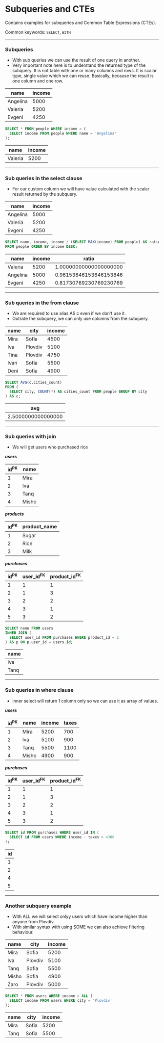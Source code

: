 # Subqueries and CTEs

Contains examples for subqueries and Common Table Expressions (CTEs).

Common keywords: `SELECT`, `WITH`

---

### Subqueries

- With sub queries we can use the result of one query in another.
- Very important note here is to understand the returned type of the subquery. It is not table with one or many columns and rows. It is scalar type, single value which we can reuse. Basically, because the result is one column and one row.

| name     | income |
| -------- | ------ |
| Angelina | 5000   |
| Valeria  | 5200   |
| Evgeni   | 4250   |

```sql
SELECT * FROM people WHERE income > (
  SELECT income FROM people WHERE name = 'Angelina'
);
```

| name    | income |
| ------- | ------ |
| Valeria | 5200   |

---

### Sub queries in the select clause

- For our custom column we will have value calculated with the scalar result returned by the subquery.

| name     | income |
| -------- | ------ |
| Angelina | 5000   |
| Valeria  | 5200   |
| Evgeni   | 4250   |

```sql
SELECT name, income, income / (SELECT MAX(income) FROM people) AS ratio
FROM people ORDER BY income DESC;
```

| name     | income | ratio                  |
| -------- | ------ | ---------------------- |
| Valeria  | 5200   | 1.00000000000000000000 |
| Angelina | 5000   | 0.96153846153846153846 |
| Evgeni   | 4250   | 0.81730769230769230769 |

---

### Sub queries in the from clause

- We are required to use alias AS c even if we don't use it.
- Outside the subquery, we can only use columns from the subquery.

| name | city    | income |
| ---- | ------- | ------ |
| Mira | Sofia   | 4500   |
| Iva  | Plovdiv | 5100   |
| Tina | Plovdiv | 4750   |
| Ivan | Sofia   | 5500   |
| Deni | Sofia   | 4900   |

```sql
SELECT AVG(c.cities_count)
FROM (
  SELECT city, COUNT(*) AS cities_count FROM people GROUP BY city
) AS c;
```

| avg                |
| ------------------ |
| 2.5000000000000000 |

---

### Sub queries with join

- We will get users who purchased rice

**_users_**

| id<sup>PK</sup> | name  |
| --------------- | ----- |
| 1               | Mira  |
| 2               | Iva   |
| 3               | Tanq  |
| 4               | Misho |

**_products_**

| id<sup>PK</sup> | product_name |
| --------------- | ------------ |
| 1               | Sugar        |
| 2               | Rice         |
| 3               | Milk         |

**_purchases_**

| id<sup>PK</sup> | user_id<sup>FK</sup> | product_id<sup>FK</sup> |
| --------------- | -------------------- | ----------------------- |
| 1               | 1                    | 1                       |
| 2               | 1                    | 3                       |
| 3               | 2                    | 2                       |
| 4               | 3                    | 1                       |
| 5               | 3                    | 2                       |

```sql
SELECT name FROM users
INNER JOIN (
  SELECT user_id FROM purchases WHERE product_id = 2
) AS p ON p.user_id = users.id;
```

| name |
| ---- |
| Iva  |
| Tanq |

---

### Sub queries in where clause

- Inner select will return 1 column only so we can use it as array of values.

**_users_**

| id<sup>PK</sup> | name  | income | taxes |
| --------------- | ----- | ------ | ----- |
| 1               | Mira  | 5200   | 700   |
| 2               | Iva   | 5100   | 900   |
| 3               | Tanq  | 5500   | 1100  |
| 4               | Misho | 4900   | 900   |

**_purchases_**

| id<sup>PK</sup> | user_id<sup>FK</sup> | product_id<sup>FK</sup> |
| --------------- | -------------------- | ----------------------- |
| 1               | 1                    | 1                       |
| 2               | 1                    | 3                       |
| 3               | 2                    | 2                       |
| 4               | 3                    | 1                       |
| 5               | 3                    | 2                       |

```sql
SELECT id FROM purchases WHERE user_id IN (
  SELECT id FROM users WHERE income - taxes > 4300
);
```

| id  |
| --- |
| 1   |
| 2   |
| 4   |
| 5   |

---

### Another subquery example

- With ALL we will select onlyy users which have income higher than anyone from Plovdiv.
- With similar syntax with using SOME we can also achieve filtering behaviour.

| name  | city    | income |
| ----- | ------- | ------ |
| Mira  | Sofia   | 5200   |
| Iva   | Plovdiv | 5100   |
| Tanq  | Sofia   | 5500   |
| Misho | Sofia   | 4900   |
| Zaro  | Plovdiv | 5000   |

```sql
SELECT * FROM users WHERE income > ALL (
  SELECT income FROM users WHERE city = 'Plovdiv'
);
```

| name | city  | income |
| ---- | ----- | ------ |
| Mira | Sofia | 5200   |
| Tanq | Sofia | 5500   |
